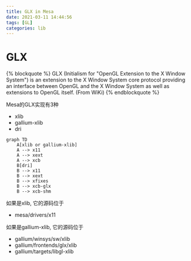 ```yaml
---
title: GLX in Mesa
date: 2021-03-11 14:44:56
tags: [GL]
categories: lib
---
```


# GLX

{% blockquote %}
GLX (Initialism for "OpenGL Extension to the X Window System") is an extension to the X Window System core protocol providing an interface between OpenGL and the X Window System as well as extensions to OpenGL itself. (From WiKi)
{% endblockquote %}

Mesa的GLX实现有3种
- xlib
- gallium-xlib
- dri

```mermaid
graph TD
    A[xlib or gallium-xlib]
    A --> x11
    A --> xext
    A --> xcb
    B[dri]
    B --> x11
    B --> xext
    B --> xfixes
    B --> xcb-glx
    B --> xcb-shm
```

如果是xlib, 它的源码位于
- mesa/drivers/x11 

如果是gallium-xlib, 它的源码位于
- gallium/winsys/sw/xlib
- gallium/frontends/glx/xlib
- gallium/targets/libgl-xlib

